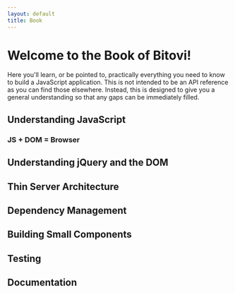 ```yaml
---
layout: default
title: Book
---
```


# Welcome to the Book of Bitovi!

Here you'll learn, or be pointed to, practically everything you need to 
know to build a JavaScript application. This is not intended to be an
API reference as you can find those elsewhere.  Instead, this is designed
to give you a general understanding so that any gaps can be immediately filled.

## Understanding JavaScript

### JS + DOM = Browser

## Understanding jQuery and the DOM

## Thin Server Architecture

## Dependency Management

## Building Small Components

## Testing

## Documentation